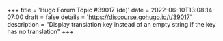 +++
title = 'Hugo Forum Topic #39017 (de)'
date = 2022-06-10T13:08:14-07:00
draft = false
details = 'https://discourse.gohugo.io/t/39017'
description = "Display translation key instead of an empty string if the key has no translation"
+++
